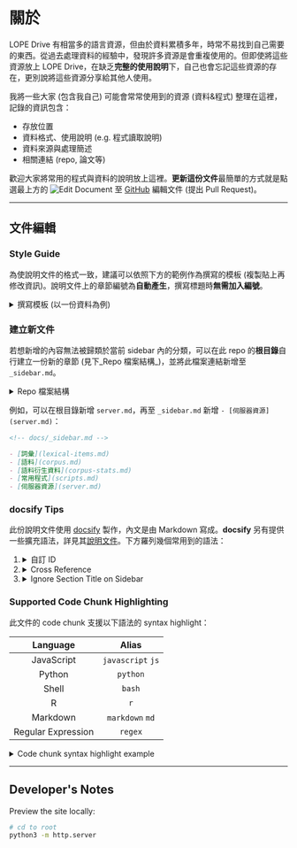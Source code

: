 
關於
==========================

LOPE Drive 有相當多的語言資源，但由於資料累積多年，時常不易找到自己需要的東西。從過去處理資料的經驗中，發現許多資源是會重複使用的。但即使將這些資源放上 LOPE Drive，在缺乏**完整的使用說明**下，自己也會忘記這些資源的存在，更別說將這些資源分享給其他人使用。

我將一些大家 (包含我自己) 可能會常常使用到的資源 (資料&程式) 整理在這裡，記錄的資訊包含：
- 存放位置
- 資料格式、使用說明 (e.g. 程式讀取說明)
- 資料來源與處理簡述
- 相關連結 (repo, 論文等)


歡迎大家將常用的程式與資料的說明放上這裡。**更新這份文件**最簡單的方式就是點選最上方的 ![Edit Document](https://github.githubassets.com/images/icons/emoji/memo.png ':class=emoji') 至 [GitHub](https://github.com) 編輯文件 (提出 Pull Request)。


---

文件編輯
------------------------------


### Style Guide

為使說明文件的格式一致，建議可以依照下方的範例作為撰寫的模板 (複製貼上再修改資訊)。說明文件上的章節編號為**自動產生**，撰寫標題時**無需加入編號**。

<details>
<summary>撰寫模板 (以一份資料為例)</summary>

````md
### 萌典詞條 <資料名稱>

- Retrieved: 2020-02-26
- 教育部萌典詞條
- [`/LOPERs/廖永賦/moe_dict/moe_lexical_items.json`](https://drive.google.com/file/d/1T_WJcWcaYVPhFWqIdAfup30-bauzxXVa)(2MB)

#### 資料格式

JSON array:

```json
["⺔", "⼁", "㑳", "㑳憋憋", "㑳擾", "㑿", "㒓", "㓦", "㓦劃", ...]
```

#### 資料讀取

```python
import json
with open("moe_lexical_items.json", encoding="utf-8") as f:
	words = json.load(f)
```

#### 資料來源與處理簡述

由 [g0v/moedict-data](https://github.com/g0v/moedict-data/blob/master/dict-revised.json) 取得原始字典檔資料 (`dict-revised.json`)，抽取每個項目的詞條 (`title`)
````

</details>


### 建立新文件

若想新增的內容無法被歸類於當前 sidebar 內的分類，可以在此 repo 的**根目錄**自行建立一份新的章節 (見下_Repo 檔案結構_)，並將此檔案連結新增至 `_sidebar.md`。

<details>
<summary>Repo 檔案結構</summary>

```bash
lopentu/resources
  ├── README.md           # 首頁 (url: /#/)
  ├── lexical-items.md    # 詞彙 (url: /#/lexical-items)
  ├── corpus.md           # 語料 (url: /#/corpus)
  ├── corpus-stats.md     # 語料衍生資料 (url: /#/corpus-stats)
  ├── scripts.md          # 常用程式 (url: /#/scripts)
  ├── _sidebar.md         # 頁面連結設定
  |                       # ==== 此線以下的檔案無需理會 ==== #
  ├── _navbar.md
  ├── index.html
  ├── js/
  └── _media/
```
</details>


例如，可以在根目錄新增 `server.md`，再至 `_sidebar.md` 新增 `- [伺服器資源](server.md)`：

```md
<!-- docs/_sidebar.md -->

- [詞彙](lexical-items.md)
- [語料](corpus.md)
- [語料衍生資料](corpus-stats.md)
- [常用程式](scripts.md)
- [伺服器資源](server.md)
```


### docsify Tips

此份說明文件使用 [docsify](https://docsify.js.org) 製作，內文是由 Markdown 寫成。**docsify** 另有提供一些擴充語法，詳見其[說明文件](https://docsify.js.org/#/helpers)。下方羅列幾個常用到的語法：

1.  <details>
    <summary>自訂 ID</summary>
    
    ```md
    ## 某標題  :id=custom-title-id

    Any text [](# ':id=custom-id-anchor')

    前往[某標題](#custom-title-id)、[Any text](#custom-id-anchor)
    ```

    ## 某標題  :id=custom-title-id

    Any text [](# ':id=custom-id-anchor')

    前往[某標題](#custom-title-id)、[Any text](#custom-id-anchor)

    </details>
1.  <details>
    <summary>Cross Reference</summary>
    
    - `corpus-stats.md`  
    ```md
    ## PTT 2007-12 Unigram/Bigram  :id=ptt-bigram-freq
    ```

    - `<Any-other-file>.md`  
    ```md
    前往[PTT 2007-12 Unigram/Bigram](/corpus-stats#ptt-bigram-freq)
    ```

        前往 [PTT 2007-12 Unigram/Bigram](/corpus-stats#ptt-bigram-freq)
    </details>
1.  <details>
    <summary>Ignore Section Title on Sidebar</summary>

    ```md
    ## This title is shown on the sidebar

    ### This one is not {docsify-ignore}
    ```
    </details>


### Supported Code Chunk Highlighting

此文件的 code chunk 支援以下語法的 syntax highlight：

|      Language      |       Alias      |
|:------------------:|:----------------:|
|     JavaScript     | `javascript` `js`|
|       Python       |     `python`     |
|        Shell       |      `bash`      |
|          R         |        `r`       |
|      Markdown      | `markdown` `md`  |
| Regular Expression |      `regex`     |



<details>
<summary>Code chunk syntax highlight example</summary>

````md
##### A chunk of Python code

This is **Markdown** content.

```python
# This is python code
name = "Liao"
print(f"Hello, {name}!")
```
````

##### A chunk of Python code

This is **Markdown** content.

```python
# This is python code
name = "Liao"
print(f"Hello, {name}!")
```
</details>





---

Developer's Notes
------------------------------

Preview the site locally:

```bash
# cd to root
python3 -m http.server
```


<!-- 
<style>
/* Close Auto-numbering */
h2:before, h3:before {
	content: "";
	padding-right: 0;
}
</style>
-->